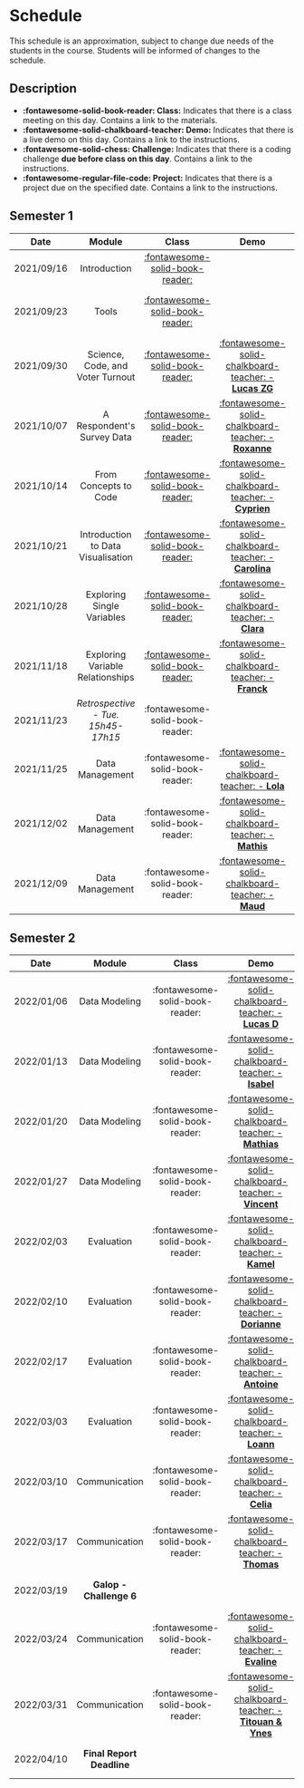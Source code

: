 # Schedule

This schedule is an approximation, subject to change due needs of the students in the course. Students will be informed of changes to the schedule.

## Description
- **:fontawesome-solid-book-reader: Class:** Indicates that there is a class meeting on this day. Contains a link to the materials.
- **:fontawesome-solid-chalkboard-teacher: Demo:** Indicates that there is a live demo on this day. Contains a link to the instructions.
- **:fontawesome-solid-chess: Challenge:** Indicates that there is a coding challenge **due before class on this day**. Contains a link to the instructions.
- **:fontawesome-regular-file-code: Project:** Indicates that there is a project due on the specified date. Contains a link to the instructions.

## Semester 1
<!-- TODO: REPLACE | 2021/10/21 | Introduction to data exploration   | [:fontawesome-solid-book-reader:](modules/programming-4.md)   | [:fontawesome-solid-chalkboard-teacher: - **Carolina**](activities/participation.md)       | [**:fontawesome-solid-chess: - C2**](https://colab.research.google.com/github/mickaeltemporao/itds/blob/main/materials/assignment-2.ipynb) | -->

| Date       | Module                                  | Class                                                       | Demo                                                                                 | Deadline                                                                                                                                   |
| :-:        | :-:                                     | :-:                                                         | :-:                                                                                  | :-:                                                                                                                                        |
| 2021/09/16 | Introduction                            | [:fontawesome-solid-book-reader:](modules/introduction.md)  |                                                                                      |                                                                                                                                            |
| 2021/09/23 | Tools                                   | [:fontawesome-solid-book-reader:](modules/tools.md)         |                                                                                      | [**:fontawesome-regular-paper-plane: Onboarding**](resources/onboarding.md)                                                                |
| 2021/09/30 | Science, Code, and Voter Turnout        | [:fontawesome-solid-book-reader:](modules/programming-1.md) | [:fontawesome-solid-chalkboard-teacher: - **Lucas ZG**](activities/participation.md) | [**:fontawesome-solid-chess: - C1**](https://colab.research.google.com/github/mickaeltemporao/itds/blob/main/materials/assignment-1.ipynb) |
| 2021/10/07 | A Respondent's Survey Data              | [:fontawesome-solid-book-reader:](modules/programming-2.md) | [:fontawesome-solid-chalkboard-teacher: - **Roxanne**](activities/participation.md)  |                                                                                                                                            |
| 2021/10/14 | From Concepts to Code                   | [:fontawesome-solid-book-reader:](modules/programming-3.md) | [:fontawesome-solid-chalkboard-teacher: - **Cyprien**](activities/participation.md)  |                                                                                                                                            |
| 2021/10/21 | Introduction to Data Visualisation      | [:fontawesome-solid-book-reader:](modules/programming-4.md) | [:fontawesome-solid-chalkboard-teacher: - **Carolina**](activities/participation.md) |                                                                                                                                            |
| 2021/10/28 | Exploring Single Variables              | [:fontawesome-solid-book-reader:](modules/exploration-1.md) | [:fontawesome-solid-chalkboard-teacher: - **Clara**](activities/participation.md)    | [**:fontawesome-solid-chess: - C2**](https://colab.research.google.com/github/mickaeltemporao/itds/blob/main/materials/assignment-2.ipynb) |
| 2021/11/18 | Exploring Variable Relationships        | [:fontawesome-solid-book-reader:](modules/exploration-2.md) | [:fontawesome-solid-chalkboard-teacher: - **Franck**](activities/participation.md)   |                                                                                                                                            |
| 2021/11/23 | *Retrospective - Tue. 15h45-17h15*      | :fontawesome-solid-book-reader:                             |                                                                                      |                                                                                                                                            |
| 2021/11/25 | Data Management                         | :fontawesome-solid-book-reader:                             | [:fontawesome-solid-chalkboard-teacher: - **Lola**](activities/participation.md)     |                                                                                                                                            |
| 2021/12/02 | Data Management                         | :fontawesome-solid-book-reader:                             | [:fontawesome-solid-chalkboard-teacher: - **Mathis**](activities/participation.md)   |                                                                                                                                            |
| 2021/12/09 | Data Management                         | :fontawesome-solid-book-reader:                             | [:fontawesome-solid-chalkboard-teacher: - **Maud**](activities/participation.md)     | **:fontawesome-solid-chess: - C3**                                                                                                         |

## Semester 2
| Date       | Module                             | Class                                                       | Demo                                                                                       | Deadline                                                                                                                                   |
| :-:        | :-:                                | :-:                                                         | :-:                                                                                        | :-:                                                                                                                                        |
| 2022/01/06 | Data Modeling                      | :fontawesome-solid-book-reader:                             | [:fontawesome-solid-chalkboard-teacher: - **Lucas D**](activities/participation.md)        |                                                                                                                                            |
| 2022/01/13 | Data Modeling                      | :fontawesome-solid-book-reader:                             | [:fontawesome-solid-chalkboard-teacher: - **Isabel**](activities/participation.md)         |                                                                                                                                            |
| 2022/01/20 | Data Modeling                      | :fontawesome-solid-book-reader:                             | [:fontawesome-solid-chalkboard-teacher: - **Mathias**](activities/participation.md)        | **:fontawesome-solid-chess: - C4**                                                                                                         |
| 2022/01/27 | Data Modeling                      | :fontawesome-solid-book-reader:                             | [:fontawesome-solid-chalkboard-teacher: - **Vincent**](activities/participation.md)        |                                                                                                                                            |
| 2022/02/03 | Evaluation                         | :fontawesome-solid-book-reader:                             | [:fontawesome-solid-chalkboard-teacher: - **Kamel**](activities/participation.md)          |                                                                                                                                            |
| 2022/02/10 | Evaluation                         | :fontawesome-solid-book-reader:                             | [:fontawesome-solid-chalkboard-teacher: - **Dorianne**](activities/participation.md)       |                                                                                                                                            |
| 2022/02/17 | Evaluation                         | :fontawesome-solid-book-reader:                             | [:fontawesome-solid-chalkboard-teacher: - **Antoine**](activities/participation.md)        | **:fontawesome-solid-chess: - C5**                                                                                                                                           |
| 2022/03/03 | Evaluation                         | :fontawesome-solid-book-reader:                             | [:fontawesome-solid-chalkboard-teacher: - **Loann**](activities/participation.md)          |                                                                                                                                            |
| 2022/03/10 | Communication                      | :fontawesome-solid-book-reader:                             | [:fontawesome-solid-chalkboard-teacher: - **Celia**](activities/participation.md)          |                                                                                                                                            |
| 2022/03/17 | Communication                      | :fontawesome-solid-book-reader:                             | [:fontawesome-solid-chalkboard-teacher: - **Thomas**](activities/participation.md)         |                                                                                                                                            |
| 2022/03/19 | **Galop - Challenge 6**            |                                                             |                                                                                            | **:fontawesome-solid-chess: - C6**                                                                                                         |
| 2022/03/24 | Communication                      | :fontawesome-solid-book-reader:                             | [:fontawesome-solid-chalkboard-teacher: - **Evaline**](activities/participation.md)        |                                                                                                                                            |
| 2022/03/31 | Communication                      | :fontawesome-solid-book-reader:                             | [:fontawesome-solid-chalkboard-teacher: - **Titouan & Ynes**](activities/participation.md) |                                                                                                                                            |
| 2022/04/10 | **Final Report Deadline**          |                                                             |                                                                                            | **:fontawesome-regular-file-code: Project**                                                                                                |

